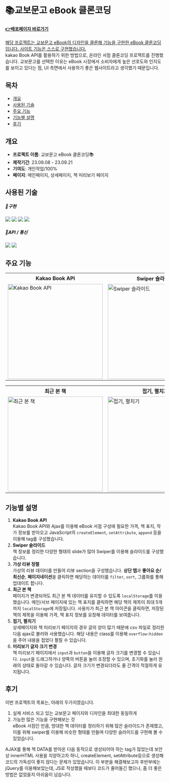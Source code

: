 # 📚교보문고 eBook 클론코딩
#### **<a href="https://saemii-24.github.io/eBook-Sites/" target="_blank">:point_right:<u>배포페이지 바로가기</u></a>**
<u>해당 프로젝트는 교보문고 eBook의 디자인을 클론해 기능을 구현한 eBook 클론코딩입니다. 사이트 기능은 스스로 구현했습니다.</u><br/>
kakao Book API를 활용하기 위한 방법으로, 온라인 서점 클론코딩 프로젝트를 진행했습니다. 
교보문고를 선택한 이유는 eBook 시장에서 소비자에게 높은 선호도와 인지도를 보이고 있다는 점, UI 측면에서 사용하기 좋은 웹사이트라고 생각했기 때문입니다.


## 목차
- [개요](#개요)
- [사용된 기술](#사용된-기술)
- [주요 기능](#주요-기능)
- [기능별 설명](#기능별-설명)
- [후기](#후기)


## 개요
- **프로젝트 이름**: 교보문고 eBook 클론코딩📚
- **제작기간**: 23.09.08 - 23.09.21
- **기여도**: 개인작업/100%
- **페이지**: 메인페이지, 상세페이지, 책 미리보기 페이지


## 사용된 기술
##### 📌구현
<img src="https://img.shields.io/badge/html5-E34F26?style=for-the-badge&logo=html5&logoColor=white"> <img src="https://img.shields.io/badge/css-1572B6?style=for-the-badge&logo=css3&logoColor=white"> <img src="https://img.shields.io/badge/javascript-F7DF1E?style=for-the-badge&logo=javascript&logoColor=black"> <img src="https://img.shields.io/badge/jquery-0769AD?style=for-the-badge&logo=jquery&logoColor=white"> 
##### 📌API / 통신
<img src="https://img.shields.io/badge/KakaoBook API-FEE500?style=for-the-badge&logo=KakaoBook AP&logoColor=white"> <img src="https://img.shields.io/badge/ajax-258CCF?style=for-the-badge&logo=ajax&logoColor=white">


## 주요 기능
<table>
  <tr>
    <th style="width:300px">Kakao Book API</th>
    <th style="width:300px">Swiper 슬라이드</th>
    <th style="width:300px">가상 리뷰 정렬</th>
  </tr>
  <tr>
    <td><img style="width:300px" src="https://github.com/saemii-24/project_2/assets/139088277/165c86ff-4eef-4c85-aeec-c42d03cec7b6" alt="Kakao Book API"></td>
    <td><img style="width:300px" src="https://github.com/saemii-24/project_2/assets/139088277/974b304b-750a-4d17-82db-a797d6b724b0" alt="Swiper 슬라이드"></td>
    <td><img style="width:300px" src="https://github.com/saemii-24/project_2/assets/139088277/89271195-5c20-4e73-ae61-fffbdec6f5c9" alt="가상 리뷰 정렬"></td>
  </tr>
</table>

<table>
  <tr>
    <th style="width:300px">최근 본 책</th>
    <th style="width:300px">접기, 펼치기</th>
    <th style="width:300px">미리보기 글자 크기 변경</th>
  </tr>
  <tr>
    <td><img style="width:300px" src="https://github.com/saemii-24/project_2/assets/139088277/dd08591a-fba2-4d14-a9d8-474905c54d66" alt="최근 본 책"></td>
    <td><img style="width:300px" src="https://github.com/saemii-24/project_2/assets/139088277/74e0c4ef-9116-41cc-acd8-5bc8a16254e4" alt="접기, 펼치기"></td>
    <td><img style="width:300px" src="https://github.com/saemii-24/project_2/assets/139088277/dcbc9855-814a-404e-900f-15ac85190846" alt="미리보기 글자 크기 변경"></td>
  </tr>
</table>

## 기능별 설명
1. **Kakao Book API**<br/>
  Kakao Book API와 Ajax를 이용해 eBook 서점 구성에 필요한 가격, 책 표지, 작가 정보를 받아오고 JavaScript의 ```createElement```, ```setAttribute```, ```append``` 등을 이용해 tag를 구성했습니다.
2. **Swiper 슬라이드**<br/>
  책 정보를 정리한 다양한 형태의 slide가 많아 Swiper를 이용해 슬라이드를 구성했습니다.
3. **가상 리뷰 정렬**<br/>
    가상의 리뷰 데이터를 만들어 리뷰 section을 구성했습니다. **상단 탭**과 **좋아요 순/최신순**, **페이지네이션**을 클릭하면 해당하는 데이터를 ```filter```, ```sort```, 그룹화를 통해 업데이트 합니다.
4. **최근 본 책**<br/>
   페이지가 변경되어도 최근 본 책 데이터를 유지할 수 있도록 ```localStorage```를 이용했습니다. 메인/서브 페이지에 있는 책 표지를 클릭하면 해당 책의 제목이 최대 5개까지 ```localStorage```에 저장됩니다. 사용자가 최근 본 책 아이콘을 클릭하면, 저장된 책의 제목을 이용해 가격, 책 표지 정보를 요청해 데이터를 보여줍니다.
5. **접기, 펼치기**<br/>
   상세페이지와 책 미리보기 페이지의 경우 글의 양이 많기 때문에 csv 파일로 정리한 다음 ajax로 불러와 사용했습니다. 해당 내용은 class를 이용해 ```overflow:hidden``` 을 주어 내용을 접었다 펼칠 수 있습니다.
6. **미리보기 글자 크기 변경**<br/>
  책 미리보기 페이지에서 ```input```과 ```button```을 이용해 글자 크기를 변경할 수 있습니다. ```input```을 드래그하거나 양쪽의 버튼을 눌러 조정할 수 있으며, 초기화를 눌러 원래의 상태로 돌아갈 수 있습니다. 글자 크기가 변경되더라도 줄 간격이 적절하게 유지됩니다.

## 후기
이번 프로젝트의 목표는, 아래의 두가지였습니다.
1. 실제 서비스 되고 있는 교보문고 페이지와 디자인을 최대한 동일하게
2. 가능한 많은 기능을 구현해보는 것
   <br/>
eBook 서점인 만큼, 방대한 책 데이터를 정리하기 위해 많은 슬라이드가 존재했고, 이를 위해 swiper를 이용해 비슷한 형태를 만들며 다양한 슬라이드를 구현해 볼 수 있었습니다.

AJAX를 통해 책 DATA를 받아온 다음 동적으로 생성되어야 하는 tag가 많았는데 보안상 innerHTML 사용을 지양하고자 하니, createElement, setAttribute등으로 생성해 코드의 가독성이 좋지 않다는 문제가 있었습니다. 
이 부분을 해결해보고자 후반부에는 jQuery를 이용해보았는데, JS로 작성했을 때보다 코드가 줄어들긴 했으나, 좀 더 좋은 방법은 없었을지 아쉬움이 남습니다.
